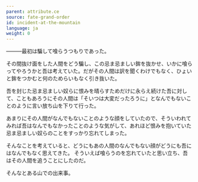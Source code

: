 ```yaml
---
parent: attribute.ce
source: fate-grand-order
id: incident-at-the-mountain
language: ja
weight: 0
---
```


―――最初は騙して喰らうつもりであった。

その間抜け面をした人間をどう騙し、この忌ま忌ましい鉾を抜かせ、いかに喰らってやろうかと吾は考えていた。だがその人間は訳を聞くわけでもなく、ひょいと鉾をつかむと何のためらいもなく引き抜いた。

吾を封じた忌ま忌ましい奴らに恨みを晴らすためだけに永らえ続けた吾に対して、こともあろうにその人間は「そいつは大変だったろうに」となんでもないことのように言い放ち山を下りて行った。

あまりにその人間がなんでもないことのような顔をしていたので、そういわれてみれば吾はなんでもなかったことのような気がして、あれほど恨みを抱いていた忌ま忌ましい奴らのことをすっかり忘れてしまった。

そんなことを考えていると、どうにもあの人間のなんでもない顔がどうにも吾にはなんでもなく思えてきた。
そういえば喰らうのを忘れていたと思い立ち、吾はその人間を追うことにしたのだ。

そんなとある山での出来事。
